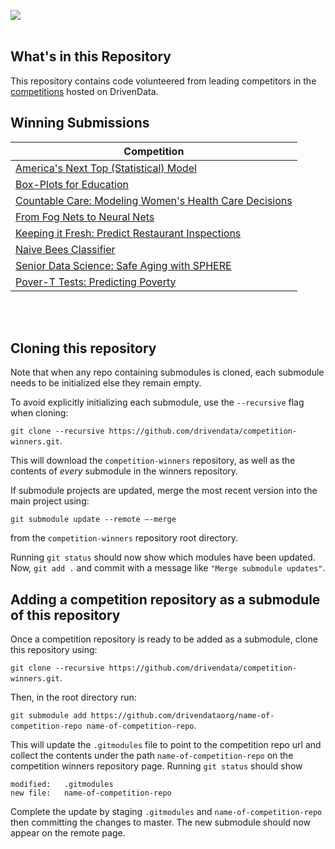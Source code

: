 [<img src='https://community.drivendata.org/uploads/default/optimized/1X/e055d38472b1ae95f54110375180ceb4449c026b_1_690x111.png'>](https://www.drivendata.org/)
<br><br>

## What's in this Repository
This repository contains code volunteered from leading competitors in the [competitions](https://www.drivendata.org/competitions/) hosted on DrivenData.

## Winning Submissions

| Competition
| ---
| [America's Next Top (Statistical) Model](https://github.com/drivendataorg/americas-next-top-statistical-model)
| [Box-Plots for Education](https://github.com/drivendataorg/box-plots-for-education)
| [Countable Care: Modeling Women's Health Care Decisions](https://github.com/drivendataorg/countable-care)
| [From Fog Nets to Neural Nets](https://github.com/drivendataorg/from-fog-nets-to-neural-nets)
| [Keeping it Fresh: Predict Restaurant Inspections](https://github.com/drivendataorg/keeping-it-fresh)
| [Naive Bees Classifier](https://github.com/drivendataorg/naive-bees-classifier)
| [Senior Data Science: Safe Aging with SPHERE](https://github.com/drivendataorg/senior-data-science)
| [Pover-T Tests: Predicting Poverty](https://github.com/drivendataorg/pover-t-tests)

<br><br>

## Cloning this repository

Note that when any repo containing submodules is cloned, each submodule needs to be initialized else they remain empty.

To avoid explicitly initializing each submodule, use the `--recursive` flag when cloning:

`git clone --recursive https://github.com/drivendata/competition-winners.git`.

This will download the `competition-winners` repository, as well as the contents of _every_ submodule in the winners repository.

If submodule projects are updated, merge the most recent version into the main project using:

`git submodule update --remote —-merge`

from the `competition-winners` repository root directory.

Running `git status` should now show which modules have been updated. Now, `git add .` and commit with a message like `"Merge submodule updates"`.

## Adding a competition repository as a submodule of this repository

Once a competition repository is ready to be added as a submodule, clone this repository using:

`git clone --recursive https://github.com/drivendata/competition-winners.git`.

Then, in the root directory run:

`git submodule add https://github.com/drivendataorg/name-of-competition-repo name-of-competition-repo`.

This will update the `.gitmodules` file to point to the competition repo url and collect the contents under the path `name-of-competition-repo` on the competition winners repository page. Running `git status` should show

```
modified:   .gitmodules
new file:   name-of-competition-repo
```

Complete the update by staging `.gitmodules` and `name-of-competition-repo` then committing the changes to master. The new submodule should now appear on the remote page.
